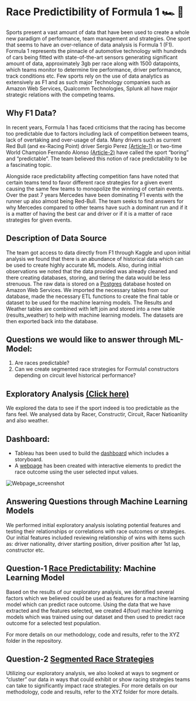 # Race Predictibility of Formula 1 :racing_car: :checkered_flag:

Sports present a vast amount of data that have been used to create a whole new paradigm of performance, team management and strategies. One sport that seems to have an over-reliance of data analysis is Formula 1 (F1). Formula 1 represents the pinnacle of automotive technology with hundreds of cars being fitted with state-of-the-art sensors generating significant amount of data, approximately 3gb per race along with 1500 datapoints, which teams monitor to determine tire performance, driver performance, track conditions etc. Few sports rely on the use of data analytics as extensively as F1 and as such major Technology companies such as Amazon Web Services, Qualcomm Technologies, Splunk all have major strategic relations with the competing teams. 

## Why F1 Data?
In recent years, Formula 1 has faced criticisms that the racing has become too predictable due to factors including lack of competition between teams, lack of overtaking and over-usage of data. Many drivers such as current Red Bull (and ex-Racing Point) driver Sergio Perez [(Article-1)](https://www.dailymail.co.uk/sport/formulaone/article-7192379/F1-far-boring-Sergio-Perez-takes-aim-lack-competition-dull-predictable-races.html) or two-time World Champion Fernando Alonso [(Article-2)](https://www.autosport.com/f1/news/predictable-f1-will-never-change-says-mclarens-fernando-alonso-5320449/5320449/)  have called the sport “boring” and “predictable”. The team believed this notion of race predictability to be a fascinating topic. 

Alongside race predictability affecting competition fans have noted that certain teams tend to favor different race strategies for a given event causing the same few teams to monopolize the winning of certain events. Over the past 7 years Mercedes have been dominating F1 events with the runner up also almost being Red-Bull. The team seeks to find answers for why Mercedes compared to other teams have such a dominant run and if it is a matter of having the best car and driver or if it is a matter of race strategies for given events. 

## Description of Data Source
The team got access to data directly from F1 through Kaggle and upon initial analysis we found that there is an abundance of historical data which can be used to create highly accurate ML models. Also, during initial observations we noted that the data provided was already cleaned and there creating databases, storing, and tiering the data would be less strenuous. The raw data is stored on a [Postgres](https://github.com/Vignesh-Bala11/Capstone-Project/blob/main/SQL_Connection/Sql_Connection.ipynb) database hosted on Amazon Web Services. We imported the necessary tables from our database, made the necessary ETL functions to create the final table or dataset to be used for the machine learning models. The Results and Weather tables are combined with left join and stored into a new table (results_weather) to help with machine learning models. The datasets are then exported back into the database. 

## Questions we would like to answer through ML-Model:

1) Are races predictable?
2) Can we create segmented race strategies for Formula1 constructors depending on circuit level historical performance?

## Exploratory Analysis [(Click here)](https://github.com/Vignesh-Bala11/Capstone-Project/tree/main/Exploratory_Analysis#race-predictibility-of-formula-1-racing_car-checkered_flag)
We explored the data to see if the sport indeed is too predictable as the fans feel. We analysed data by Racer, Constructir, Circuit, Racer Natioanlity and also weather. 

## Dashboard:
- Tableau has been used to build the [dashboard](https://public.tableau.com/views/ProjectDashboard_16276241496350/Storyboard?:language=en-US&publish=yes&:display_count=n&:origin=viz_share_link) which includes a storyboard.
- A [webpage](https://github.com/Vignesh-Bala11/Capstone-Project/tree/main/Dashboard/Webpage) has been created with interactive elements to predict the race outcome using the user selected input values.

![Webpage_screenshot](https://user-images.githubusercontent.com/74985818/127781659-21f78bec-46e7-47d5-8014-c6d1a53bf8bb.png)

## Answering Questions through Machine Learning Models

We performed initial exploratory analysis isolating potential features and testing their relationships or correlations with race outcomes or strategies. Our initial features included reviewing relationship of wins with items such as: driver nationality, driver starting position, driver position after 1st lap, constructor etc. 

## Question-1 [Race Predictability](https://github.com/Vignesh-Bala11/Capstone-Project/tree/main/Machine%20Learning%20Model/Q1.Race%20Predictability): Machine Learning Model

Based on the results of our exploratory analysis, we identified several factors which we believed could be used as features for a machine learning model which can predict race outcome. Using the data that we have extracted and the features selected, we created 4(four) machine learning models which was trained using our dataset and then used to predict race outcome for a selected test population. 

For more details on our methodology, code and results, refer to the XYZ folder in the repository. 


## Question-2 [Segmented Race Strategies](https://github.com/Vignesh-Bala11/Capstone-Project/tree/main/Machine%20Learning%20Model/Q2.Segmented%20Strategies)

Utilizing our exploratory analysis, we also looked at ways to segment or “cluster” our data in ways that could exhibit or show racing strategies teams can take to significantly impact race strategies. For more details on our methodology, code and results, refer to the XYZ folder for more details.
